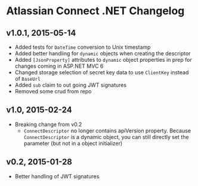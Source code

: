 # Atlassian Connect .NET Changelog

## v1.0.1, 2015-05-14

* Added tests for `DateTime` conversion to Unix timestamp
* Added better handling for `dynamic` objects when creating the descriptor
* Added `[JsonProperty]` attributes to `dynamic` object properties in prep for changes coming in ASP.NET MVC 6
* Changed storage selection of secret key data to use `ClientKey` instead of `BaseUrl`
* Added `sub` claim to out going JWT signatures
* Removed some crud from repo

## v1.0, 2015-02-24

* Breaking change from v0.2
  * `ConnectDescriptor` no longer contains apiVersion property. Because `ConnectDescriptor` is a dynamic
    object, you can still directly set the parameter (but not in a object initializer)

## v0.2, 2015-01-28

* Better handling of JWT signatures